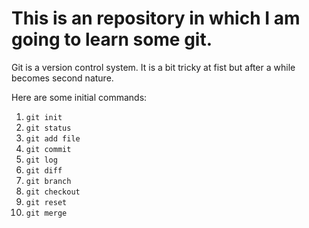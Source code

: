 # This is an repository in which I am going to learn some git.

Git is a version control system.
It is a bit tricky at fist but after a while becomes second nature.

Here are some initial commands:

1. `git init`
2. `git status`
3. `git add file`
4. `git commit`
5. `git log`
6. `git diff`
7. `git branch`
8. `git checkout`
9. `git reset`
10. `git merge`
